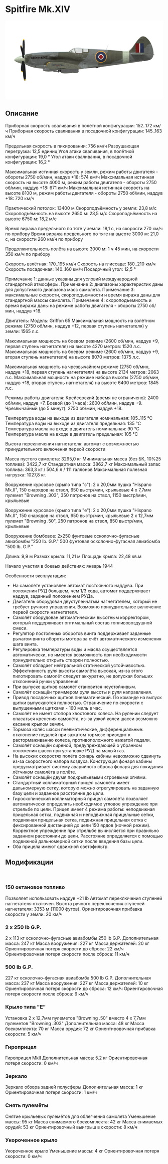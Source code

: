 # Spitfire Mk.XIV

![spitfiremkxiv](../images/spitfiremkxiv.png)

## Описание

Приборная скорость сваливания в полётной конфигурации: 152..172 км/ч
Приборная скорость сваливания в посадочной конфигурации: 145..163 км/ч

Предельная скорость в пикировании: 756 км/ч
Разрушающая перегрузка: 12,5 единиц
Угол атаки сваливания, в полётной конфигурации: 19,0 °
Угол атаки сваливания, в посадочной конфигурации: 16,2 °

Максимальная истинная скорость у земли, режим работы двигателя - обороты 2750 об/мин, наддув +18: 574 км/ч
Максимальная истинная скорость на высоте 4000 м, режим работы двигателя - обороты 2750 об/мин, наддув +18: 671 км/ч 
Максимальная истинная скорость на высоте 8100 м, режим работы двигателя - обороты 2750 об/мин, наддув +18: 720 км/ч

Практический потолок: 13400 м
Скороподъёмность у земли: 23,8 м/с
Скороподъёмность на высоте 2650 м: 23,5 м/с
Скороподъёмность на высоте 6750 м: 18,2 м/с

Время виража предельного по тяге у земли: 18,1 с, на скорости 270 км/ч по прибору
Время виража предельного по тяге на высоте 3000 м: 21,0 с, на скорости 260 км/ч по прибору

Продолжительность полёта на высоте 3000 м: 1 ч 45 мин, на скорости 350 км/ч по прибору

Скорость взлётная: 170..195 км/ч 
Скорость на глиссаде: 180..210 км/ч 
Скорость посадочная: 140..160 км/ч
Посадочный угол: 12,5 °

Примечание 1: данные указаны для условий международной стандартной атмосферы.
Примечание 2: диапазоны характеристик даны для допустимого диапазона масс самолета.
Примечание 3: максимальные скорости, скороподъемности и время виража даны для стандартной массы самолета.
Примечание 4: скороподъемность и время виража даны на режиме работы двигателя - обороты 2750 об/мин, наддув +18.

Двигатель:
Модель: Griffon 65
Максимальная мощность на взлётном режиме (2750 об/мин, наддув +12, первая ступень нагнетателя) у земли: 1565 л.с.

Максимальная мощность на боевом режиме (2600 об/мин, наддув +9, первая ступень нагнетателя) на высоте 4270 метров: 1520 л.с.
Максимальная мощность на боевом режиме (2600 об/мин, наддув +9, вторая ступень нагнетателя) на высоте 8070 метров: 1375 л.с.

Максимальная мощность на чрезвычайном режиме (2750 об/мин, наддув +18, первая ступень нагнетателя) на высоте 2134 метров: 2063 л.с.
Максимальная мощность на режиме набора высоты (2750 об/мин, наддув +18, вторая ступень нагнетателя) на высоте 6400 метров: 1845 л.с.

Режимы работы двигателя:
Крейсерский (время не ограничено): 2400 об/мин, наддув +7. 
Боевой (до 1 часа): 2600 об/мин, наддув +9.
Чрезвычайный (до 5 минут): 2750 об/мин, наддув +18.

Температура воды на выходе из двигателя номинальная: 105..115 °С
Температура воды на выходе из двигателя предельная: 135 °С
Температура масла на входе в двигатель номинальная: 90 °С
Температура масла на входе в двигатель предельная: 105 °С

Высота переключения нагнетателя: автомат с возможностью принудительного включения первой скорости

Масса пустого самолета: 3295,0 кг
Минимальная масса (без БК, 10%25 топлива): 3422,7 кг
Стандартная масса: 3862,7 кг
Максимальный запас топлива: 363,3 кг / 504,6 л / 111 галлонов
Максимальная полезная нагрузка: 1027,8 кг.

Вооружение курсовое (крыло типа "c"):
2 x 20,0мм пушка "Hispano Mk.II", 150 снарядов на ствол, 650 выстр/мин, крыльевые
4 x 7,7мм пулемет "Browning .303", 350 патронов на ствол, 1150 выстр/мин, крыльевые

Вооружение курсовое (крыло типа "e"):
2 x 20,0мм пушка "Hispano Mk.II", 150 снарядов на ствол, 650 выстр/мин, крыльевые
2 x 12,7мм пулемет "Browning .50", 250 патронов на ствол, 850 выстр/мин, крыльевые

Вооружение бомбовое:
2x250 фунтовые осколочно-фугасные авиабомбы "250 lb. G.P."
500 фунтовая осколочно-фугасная авиабомба "500 lb. G.P."

Длина: 9,9 м
Размах крыла: 11,21 м
Площадь крыла: 22,48 кв.м

Начало участия в боевых действиях: январь 1944

Особенности эксплуатации:
- На самолёте установлен автомат постоянного наддува. При положении РУД большем, чем 1/3 хода, автомат поддерживает наддув, заданный положением РУДа. 
- Двигатель оборудован двуступенчатым нагнетателем, который не требует ручного управления. Возможно принудительное включение первой скорости нагнетателя.
- Самолёт оборудован автоматическим высотным корректором, который поддерживает оптимальный состав топливовоздушной смеси.
- Регулятор постоянных оборотов винта поддерживает заданные рычагом винта обороты мотора за счёт автоматического изменения шага винта.
- Регулировка температуры воды и масла осуществляется автоматически, но имеется возможность при необходимости принудительно открыть створки полностью.
- Самолёт обладает нейтральной статической устойчивостью. Эффективность руля высоты самолёта высокая, из-за этого пилотировать самолёт следует аккуратно, не допуская больших отклонений ручки управления.
- При выпуске щитков самолёт становится неустойчивым.
- Самолёт оснащён триммером руля высоты и руля направления.
- Привод посадочных щитков пневматический. По команде на выпуск щитки выпускаются полностью. Ограничение по скорости с выпущенными щитками - 160 миль в час.
- Самолёт не имеет стопора хвостового колеса. На рулении следует опасаться кренения самолёта, из-за узкой колеи шасси возможно касание крылом земли.
- Тормоза колёс шасси пневматические, дифференциальные: отклонение педалей при зажатом тормозе приводит к растормаживанию колеса, противоположного нажатой педали.
- Самолёт оснащён сиреной, предупреждающей о убранном положении шасси при установке РУД на малый газ. 
- На высоких скоростях полёта фонарь кабины невозможно сдвинуть из-за скоростного напора воздуха. Конструкция фонаря кабины предусматривает систему аварийного сброса фонаря для покидания лётчиком самолёта в полёте.
- Самолёт оснащён двумя подкрыльевыми строевыми огнями.
- Стандартный коллиматорный прицел самолёта имеет дальномерную сетку, которую можно отрегулировать на заданную базу цели и заданное расстояние до цели.
- Гироскопический коллиматорный прицел самолёта позволяет автоматически определять необходимое угловое упреждение при стрельбе по цели. Прицел имеет 4 режима работы: неподвижная прицельная сетка, подвижная и неподвижная прицельные сетки, подвижная прицельная сетка, подвижная прицельная сетка с фиксированной дистанцией до цели 150 ярдов (ночной режим). Корректное упреждение при стрельбе вычисляется при правильно заданном расстоянии до цели. Расстояние определяется с помощью подвижной дальномерной сетки после введения базы цели. 
- Оба прицела имеют сдвижной светофильтр.

## Модификации
﻿

### 150 октановое топливо

Позволяет использовать наддув +21 lb
Автомат переключения ступеней нагнетателя отключен. Высота ручного переключения ступеней нагнетателя: 3353 м (11000 футов).
Ориентировочная прибавка скорости у земли: 20 км/ч

### 2 х 250 lb G.P.

2 x 113 кг осколочно-фугасные авиабомбы 250 lb G.P.
Дополнительная масса: 247 кг
Масса вооружения: 227 кг
Масса держателей: 20 кг
Ориентировочная потеря скорости до сброса: 22 км/ч
Ориентировочная потеря скорости после сброса: 11 км/ч﻿

### 500 lb G.P.

227 кг осколочно-фугасная авиабомба 500 lb G.P.
Дополнительная масса: 237 кг
Масса вооружения: 227 кг
Масса держателей: 10 кг
Ориентировочная потеря скорости до сброса: 12 км/ч
Ориентировочная потеря скорости после сброса: 6 км/ч﻿

### Крыло типа "E"

Установка 2 x 12,7мм пулеметов "Browning .50" вместо 4 x 7,7мм пулеметов "Browning .303"
Дополнительная масса: 48 кг
Масса боекомплекта: 70 кг
Масса орудия: 72 кг
Ориентировочная прибавка скорости: 5 км/ч﻿

### Гироприцел

Гироприцел MkII
Дополнительная масса: 5.2 кг
Ориентировочная потеря скорости: 0 км/ч﻿

### Зеркало

Зеркало обзора задней полусферы
Дополнительная масса: 1 кг
Ориентировочная потеря скорости: 1 км/ч﻿

### Снять пулемёты

Снятие крыльевых пулемётов для облегчения самолета
Уменьшение массы: 95 кг
Масса снимаемого боекомплекта: 42 кг
Масса снимаемых орудий: 53 кг
Ориентировочный выигрыш в скорости: 8 км/ч﻿

### Укороченное крыло

Укороченное крыло
Уменьшение массы: 4 кг
Ориентировочная потеря скорости: 0 км/ч